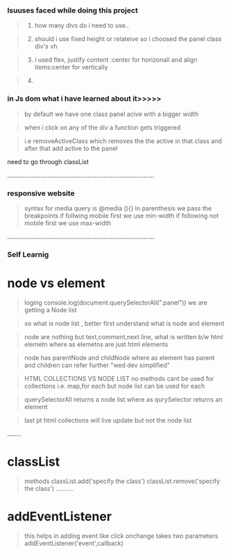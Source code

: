 ### Isuuses faced while doing this project

>1) how many divs do i need to use..

>2) should i use fixed height or relateive so i choosed the panel class div's vh

>3) i used flex, justify content :center for horizonall and align items:center for vertically

>4) 






### in Js dom what i have learned about it>>>>>

> by default we have one class panel acive with a bigger width

> when i click on any of the div a function gets triggered

>i.e removeActiveClass which removes the the active in that class
and after that add active to the panel

need to go through 
classList

....................................................................................
### responsive website

> syntax for media query is @media (){}
> in parenthesis we pass the breakpoints
> if follwing mobile first we use min-width
> if following not mobile first we use max-width

....................................................................................
### Self Learnig

# node vs element 
> loging console.log(document.querySelectorAll(".panel")) we are getting a Node list

> so what is node list , better first understand what is node and element

> node are nothing but text,comment,next line, what is written b/w html elemetn where as elemetns are just html elements

>node has parentNode and childNode where as element has parent and children can refer further "wed dev simplified"

> HTML COLLECTIONS VS NODE LIST
no methods cant be used for collections i.e. map,for each but node list can be used for each


> querySelectorAll returns a node list where as qurySelector returns an element

> last pt html collections will live update but not the node list

........

# classList

> methods classList.add('specify the class') classList.remove('specify the class')
..........

# addEventListener 
> this helps in adding event like click onchange
> takes two parameters 
> addEventListener('event',callback)